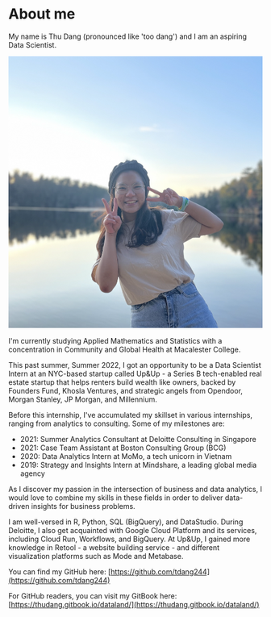 # About me

My name is Thu Dang (pronounced like 'too dang') and I am an aspiring Data Scientist.

![](<.gitbook/assets/Screen Shot 2021-12-25 at 10.26.02 PM.png>)

I'm currently studying Applied Mathematics and Statistics with a concentration in Community and Global Health at Macalester College.&#x20;

This past summer, Summer 2022, I got an opportunity to be a Data Scientist Intern at an NYC-based startup called Up\&Up - a Series B tech-enabled real estate startup that helps renters build wealth like owners, backed by Founders Fund, Khosla Ventures, and strategic angels from Opendoor, Morgan Stanley, JP Morgan, and Millennium.

Before this internship, I've accumulated my skillset in various internships, ranging from analytics to consulting. Some of my milestones are:

* 2021: Summer Analytics Consultant at Deloitte Consulting in Singapore
* 2021: Case Team Assistant at Boston Consulting Group (BCG)
* 2020: Data Analytics Intern at MoMo, a tech unicorn in Vietnam
* 2019: Strategy and Insights Intern at Mindshare, a leading global media agency&#x20;

As I discover my passion in the intersection of business and data analytics, I would love to combine my skills in these fields in order to deliver data-driven insights for business problems.

I am well-versed in R, Python, SQL (BigQuery), and DataStudio. During Deloitte, I also get acquainted with Google Cloud Platform and its services, including Cloud Run, Workflows, and BigQuery. At Up\&Up, I gained more knowledge in Retool - a website building service - and different visualization platforms such as Mode and Metabase.

You can find my GitHub here: [https://github.com/tdang244](https://github.com/tdang244)

For GitHub readers, you can visit my GitBook here: [https://thudang.gitbook.io/dataland/](https://thudang.gitbook.io/dataland/)

